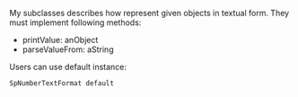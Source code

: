 My subclasses describes how represent given objects in textual form.
They must implement following methods: 

- printValue: anObject
- parseValueFrom: aString 

Users can use default instance:

	SpNumberTextFormat default